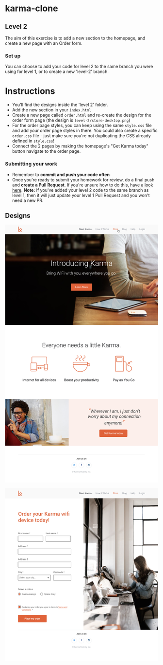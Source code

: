 # karma-clone
## Level 2
The aim of this exercise is to add a new section to the homepage, and create a new page with an Order form.

### Set up

You can choose to add your code for level 2 to the same branch you were using for level 1, or to create a new 'level-2' branch. 

# Instructions

- You'll find the designs inside the 'level 2' folder.
- Add the new section in your `index.html`
- Create a new page called `order.html` and re-create the design for the order form page (the design is `level-2/store-desktop.png`)
- For the order page styles, you can keep using the same `style.css` file and add your order page styles in there.
You could also create a specific `order.css` file - just make sure you're not duplicating the CSS already defined in `style.css`! 
- Connect the 2 pages by making the homepage's "Get Karma today" button navigate to the order page.

### Submitting your work
 - Remember to **commit and push your code often**
 - Once you're ready to submit your homework for review, do a final push and **create a Pull Request**. If you're unsure how to do this, [have a look here](https://syllabus.codeyourfuture.io/git/cheatsheet/#i-want-to-send-my-code-to-volunteers-pushing).
 **Note:** If you've added your level 2 code to the same branch as level 1, then it will just update your level 1 Pull Request and you won't need a new PR. 

## Designs

![alt text](./homepage-desktop-extended.png "Homepage extended design")

![alt text](./store-desktop.png "Store design")